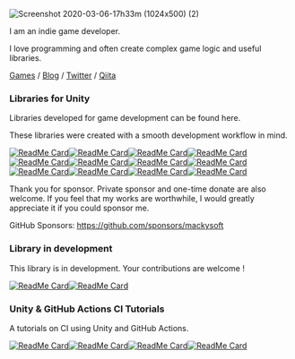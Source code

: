 ![Screenshot 2020-03-06-17h33m (1024x500) (2)](https://user-images.githubusercontent.com/13536348/111169621-79f4f100-85e6-11eb-84bc-ab9b0da27fe5.png)

I am an indie game developer.

I love programming and often create complex game logic and useful libraries.

 [Games](https://mackysoft.net/games/) / [Blog](https://mackysoft.net/blog/) / [Twitter](https://twitter.com/makihiro_dev) / [Qiita](https://qiita.com/makihiro_dev)

### Libraries for Unity

Libraries developed for game development can be found here.

These libraries were created with a smooth development workflow in mind.

[![ReadMe Card](https://github-readme-stats.vercel.app/api/pin/?username=mackysoft&repo=Vision)](https://github.com/mackysoft/Vision#gh-light-mode-only)[![ReadMe Card](https://github-readme-stats.vercel.app/api/pin/?username=mackysoft&repo=Vision&theme=dark)](https://github.com/mackysoft/Vision#gh-dark-mode-only)[![ReadMe Card](https://github-readme-stats.vercel.app/api/pin/?username=mackysoft&repo=Choice)](https://github.com/mackysoft/Choice#gh-light-mode-only)[![ReadMe Card](https://github-readme-stats.vercel.app/api/pin/?username=mackysoft&repo=Choice&theme=dark)](https://github.com/mackysoft/Choice#gh-dark-mode-only)[![ReadMe Card](https://github-readme-stats.vercel.app/api/pin/?username=mackysoft&repo=Modiferty)](https://github.com/mackysoft/Modiferty#gh-light-mode-only)[![ReadMe Card](https://github-readme-stats.vercel.app/api/pin/?username=mackysoft&repo=Modiferty&theme=dark)](https://github.com/mackysoft/Modiferty#gh-dark-mode-only)[![ReadMe Card](https://github-readme-stats.vercel.app/api/pin/?username=mackysoft&repo=PoolManager)](https://github.com/mackysoft/PoolManager#gh-light-mode-only)[![ReadMe Card](https://github-readme-stats.vercel.app/api/pin/?username=mackysoft&repo=PoolManager&theme=dark)](https://github.com/mackysoft/PoolManager#gh-dark-mode-only)[![ReadMe Card](https://github-readme-stats.vercel.app/api/pin/?username=mackysoft&repo=Unity-SerializeReferenceExtensions)](https://github.com/mackysoft/Unity-SerializeReferenceExtensions#gh-light-mode-only)[![ReadMe Card](https://github-readme-stats.vercel.app/api/pin/?username=mackysoft&repo=Unity-SerializeReferenceExtensions&theme=dark)](https://github.com/mackysoft/Unity-SerializeReferenceExtensions#gh-dark-mode-only)[![ReadMe Card](https://github-readme-stats.vercel.app/api/pin/?username=mackysoft&repo=UniData)](https://github.com/mackysoft/UniData#gh-light-mode-only)[![ReadMe Card](https://github-readme-stats.vercel.app/api/pin/?username=mackysoft&repo=UniData&theme=dark)](https://github.com/mackysoft/UniData#gh-dark-mode-only)

Thank you for sponsor. Private sponsor and one-time donate are also welcome.
If you feel that my works are worthwhile, I would greatly appreciate it if you could sponsor me.

GitHub Sponsors: https://github.com/sponsors/mackysoft

### Library in development

This library is in development. Your contributions are welcome !

[![ReadMe Card](https://github-readme-stats.vercel.app/api/pin/?username=mackysoft&repo=XPool)](https://github.com/mackysoft/XPool#gh-light-mode-only)[![ReadMe Card](https://github-readme-stats.vercel.app/api/pin/?username=mackysoft&repo=XPool&theme=dark)](https://github.com/mackysoft/XPool#gh-dark-mode-only)

### Unity & GitHub Actions CI Tutorials

A tutorials on CI using Unity and GitHub Actions.

[![ReadMe Card](https://github-readme-stats.vercel.app/api/pin/?username=mackysoft&repo=Unity-GitHubActions-Tutorials)](https://github.com/mackysoft/Unity-GitHubActions-Tutorials#gh-light-mode-only)[![ReadMe Card](https://github-readme-stats.vercel.app/api/pin/?username=mackysoft&repo=Unity-GitHubActions-Tutorials&theme=dark)](https://github.com/mackysoft/Unity-GitHubActions-Tutorials#gh-dark-mode-only)[![ReadMe Card](https://github-readme-stats.vercel.app/api/pin/?username=mackysoft&repo=Unity-ManualActivation)](https://github.com/mackysoft/Unity-ManualActivation#gh-light-mode-only)[![ReadMe Card](https://github-readme-stats.vercel.app/api/pin/?username=mackysoft&repo=Unity-ManualActivation&theme=dark)](https://github.com/mackysoft/Unity-ManualActivation#gh-dark-mode-only)
